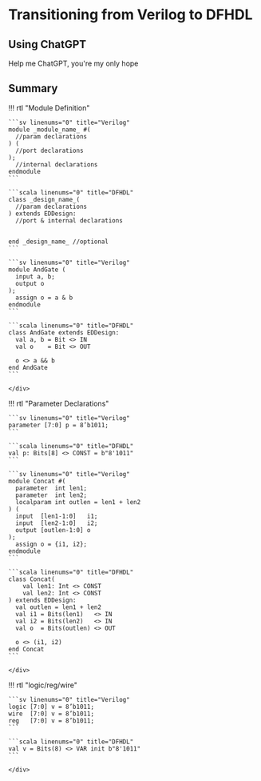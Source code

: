 # Transitioning from Verilog to DFHDL

## Using ChatGPT

Help me ChatGPT, you're my only hope

## Summary

!!! rtl "Module Definition"
    <div class="grid" markdown>

    ```sv linenums="0" title="Verilog"
    module _module_name_ #(
      //param declarations
    ) (
      //port declarations
    );
      //internal declarations
    endmodule
    ```

    ```scala linenums="0" title="DFHDL"
    class _design_name_(
      //param declarations
    ) extends EDDesign:
      //port & internal declarations


    end _design_name_ //optional
    ```

    ```sv linenums="0" title="Verilog"
    module AndGate (
      input a, b;
      output o
    );
      assign o = a & b
    endmodule
    ```

    ```scala linenums="0" title="DFHDL"
    class AndGate extends EDDesign:
      val a, b = Bit <> IN
      val o    = Bit <> OUT

      o <> a && b
    end AndGate
    ```

    </div>

!!! rtl "Parameter Declarations"
    <div class="grid" markdown>

    ```sv linenums="0" title="Verilog"
    parameter [7:0] p = 8’b1011;
    ```

    ```scala linenums="0" title="DFHDL"
    val p: Bits[8] <> CONST = b"8'1011"
    ```

    ```sv linenums="0" title="Verilog"
    module Concat #(
      parameter  int len1;
      parameter  int len2;
      localparam int outlen = len1 + len2
    ) (
      input  [len1-1:0]   i1;
      input  [len2-1:0]   i2;
      output [outlen-1:0] o
    );
      assign o = {i1, i2};
    endmodule
    ```

    ```scala linenums="0" title="DFHDL"
    class Concat(
        val len1: Int <> CONST
        val len2: Int <> CONST
    ) extends EDDesign:
      val outlen = len1 + len2
      val i1 = Bits(len1)   <> IN
      val i2 = Bits(len2)   <> IN
      val o  = Bits(outlen) <> OUT
      
      o <> (i1, i2)
    end Concat
    ```

    </div>

!!! rtl "logic/reg/wire"
    <div class="grid" markdown>

    ```sv linenums="0" title="Verilog"
    logic [7:0] v = 8’b1011;
    wire  [7:0] v = 8’b1011;
    reg   [7:0] v = 8’b1011;
    ```

    ```scala linenums="0" title="DFHDL"
    val v = Bits(8) <> VAR init b"8'1011"
    ```

    </div>


